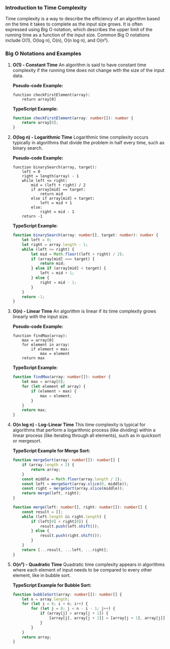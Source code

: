 ### Introduction to Time Complexity

Time complexity is a way to describe the efficiency of an algorithm based on the time it takes to complete as the input size grows. It is often expressed using Big O notation, which describes the upper limit of the running time as a function of the input size. Common Big O notations include O(1), O(log n), O(n), O(n log n), and O(n²).

### Big O Notations and Examples

1. **O(1) - Constant Time**
   An algorithm is said to have constant time complexity if the running time does not change with the size of the input data.

   **Pseudo-code Example:**
   ```
   function checkFirstElement(array):
       return array[0]
   ```

   **TypeScript Example:**
   ```typescript
   function checkFirstElement(array: number[]): number {
       return array[0];
   }
   ```

2. **O(log n) - Logarithmic Time**
   Logarithmic time complexity occurs typically in algorithms that divide the problem in half every time, such as binary search.

   **Pseudo-code Example:**
   ```
   function binarySearch(array, target):
       left = 0
       right = length(array) - 1
       while left <= right:
           mid = (left + right) / 2
           if array[mid] == target:
               return mid
           else if array[mid] < target:
               left = mid + 1
           else:
               right = mid - 1
       return -1
   ```

   **TypeScript Example:**
   ```typescript
   function binarySearch(array: number[], target: number): number {
       let left = 0;
       let right = array.length - 1;
       while (left <= right) {
           let mid = Math.floor((left + right) / 2);
           if (array[mid] === target) {
               return mid;
           } else if (array[mid] < target) {
               left = mid + 1;
           } else {
               right = mid - 1;
           }
       }
       return -1;
   }
   ```

3. **O(n) - Linear Time**
   An algorithm is linear if its time complexity grows linearly with the input size.

   **Pseudo-code Example:**
   ```
   function findMax(array):
       max = array[0]
       for element in array:
           if element > max:
               max = element
       return max
   ```

   **TypeScript Example:**
   ```typescript
   function findMax(array: number[]): number {
       let max = array[0];
       for (let element of array) {
           if (element > max) {
               max = element;
           }
       }
       return max;
   }
   ```

4. **O(n log n) - Log-Linear Time**
   This time complexity is typical for algorithms that perform a logarithmic process (like dividing) within a linear process (like iterating through all elements), such as in quicksort or mergesort.

   **TypeScript Example for Merge Sort:**
   ```typescript
   function mergeSort(array: number[]): number[] {
       if (array.length < 2) {
           return array;
       }
       const middle = Math.floor(array.length / 2);
       const left = mergeSort(array.slice(0, middle));
       const right = mergeSort(array.slice(middle));
       return merge(left, right);
   }

   function merge(left: number[], right: number[]): number[] {
       const result = [];
       while (left.length && right.length) {
           if (left[0] < right[0]) {
               result.push(left.shift());
           } else {
               result.push(right.shift());
           }
       }
       return [...result, ...left, ...right];
   }
   ```

5. **O(n²) - Quadratic Time**
   Quadratic time complexity appears in algorithms where each element of input needs to be compared to every other element, like in bubble sort.

   **TypeScript Example for Bubble Sort:**
   ```typescript
   function bubbleSort(array: number[]): number[] {
       let n = array.length;
       for (let i = 0; i < n; i++) {
           for (let j = 0; j < n - i - 1; j++) {
               if (array[j] > array[j + 1]) {
                   [array[j], array[j + 1]] = [array[j + 1], array[j]];
               }
           }
       }
       return array;
   }
   ```
